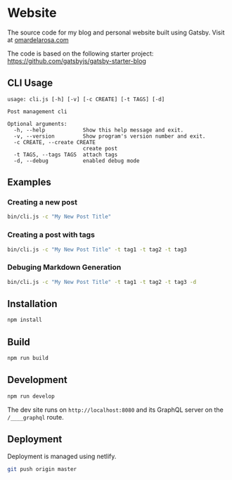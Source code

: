 # Website

The source code for my blog and personal website built using Gatsby. Visit at [omardelarosa.com](https://classic.omardelarosa.com)

The code is based on the following starter project: https://github.com/gatsbyjs/gatsby-starter-blog

## CLI Usage

```
usage: cli.js [-h] [-v] [-c CREATE] [-t TAGS] [-d]

Post management cli

Optional arguments:
  -h, --help            Show this help message and exit.
  -v, --version         Show program's version number and exit.
  -c CREATE, --create CREATE
                        create post
  -t TAGS, --tags TAGS  attach tags
  -d, --debug           enabled debug mode
```

## Examples

### Creating a new post

```bash
bin/cli.js -c "My New Post Title"
```

### Creating a post with tags

```bash
bin/cli.js -c "My New Post Title" -t tag1 -t tag2 -t tag3
```

### Debuging Markdown Generation

```bash
bin/cli.js -c "My New Post Title" -t tag1 -t tag2 -t tag3 -d

```

## Installation

```bash
npm install
```

## Build

```bash
npm run build
```

## Development

```bash
npm run develop
```

The dev site runs on `http://localhost:8080` and its GraphQL server on the `/____graphql` route.

## Deployment

Deployment is managed using netlify.

```bash
git push origin master
```
